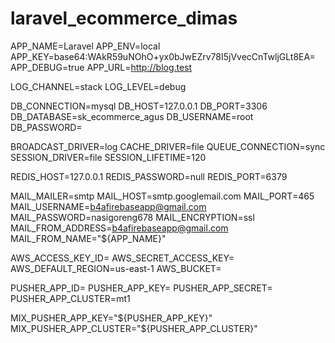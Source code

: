 # laravel_ecommerce_dimas

APP_NAME=Laravel
APP_ENV=local
APP_KEY=base64:WAkR59uNOhO+yx0bJwEZrv78I5jVvecCnTwljGLt8EA=
APP_DEBUG=true
APP_URL=http://blog.test

LOG_CHANNEL=stack
LOG_LEVEL=debug

DB_CONNECTION=mysql
DB_HOST=127.0.0.1
DB_PORT=3306
DB_DATABASE=sk_ecommerce_agus
DB_USERNAME=root
DB_PASSWORD=

BROADCAST_DRIVER=log
CACHE_DRIVER=file
QUEUE_CONNECTION=sync
SESSION_DRIVER=file
SESSION_LIFETIME=120

REDIS_HOST=127.0.0.1
REDIS_PASSWORD=null
REDIS_PORT=6379

MAIL_MAILER=smtp
MAIL_HOST=smtp.googlemail.com
MAIL_PORT=465
MAIL_USERNAME=b4afirebaseapp@gmail.com
MAIL_PASSWORD=nasigoreng678
MAIL_ENCRYPTION=ssl
MAIL_FROM_ADDRESS=b4afirebaseapp@gmail.com
MAIL_FROM_NAME="${APP_NAME}"

AWS_ACCESS_KEY_ID=
AWS_SECRET_ACCESS_KEY=
AWS_DEFAULT_REGION=us-east-1
AWS_BUCKET=

PUSHER_APP_ID=
PUSHER_APP_KEY=
PUSHER_APP_SECRET=
PUSHER_APP_CLUSTER=mt1

MIX_PUSHER_APP_KEY="${PUSHER_APP_KEY}"
MIX_PUSHER_APP_CLUSTER="${PUSHER_APP_CLUSTER}"
